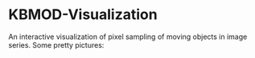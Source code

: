 # KBMOD-Visualization
An interactive visualization of pixel sampling of moving objects in image series. 
Some pretty pictures:
